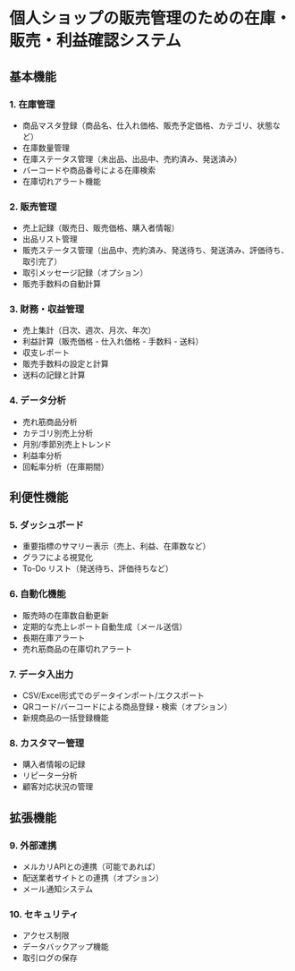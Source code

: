 # 個人ショップの販売管理のための在庫・販売・利益確認システム

## 基本機能

### 1. 在庫管理
- 商品マスタ登録（商品名、仕入れ価格、販売予定価格、カテゴリ、状態など）
- 在庫数量管理
- 在庫ステータス管理（未出品、出品中、売約済み、発送済み）
- バーコードや商品番号による在庫検索
- 在庫切れアラート機能

### 2. 販売管理
- 売上記録（販売日、販売価格、購入者情報）
- 出品リスト管理
- 販売ステータス管理（出品中、売約済み、発送待ち、発送済み、評価待ち、取引完了）
- 取引メッセージ記録（オプション）
- 販売手数料の自動計算

### 3. 財務・収益管理
- 売上集計（日次、週次、月次、年次）
- 利益計算（販売価格 - 仕入れ価格 - 手数料 - 送料）
- 収支レポート
- 販売手数料の設定と計算
- 送料の記録と計算

### 4. データ分析
- 売れ筋商品分析
- カテゴリ別売上分析
- 月別/季節別売上トレンド
- 利益率分析
- 回転率分析（在庫期間）

## 利便性機能

### 5. ダッシュボード
- 重要指標のサマリー表示（売上、利益、在庫数など）
- グラフによる視覚化
- To-Do リスト（発送待ち、評価待ちなど）

### 6. 自動化機能
- 販売時の在庫数自動更新
- 定期的な売上レポート自動生成（メール送信）
- 長期在庫アラート
- 売れ筋商品の在庫切れアラート

### 7. データ入出力
- CSV/Excel形式でのデータインポート/エクスポート
- QRコード/バーコードによる商品登録・検索（オプション）
- 新規商品の一括登録機能

### 8. カスタマー管理
- 購入者情報の記録
- リピーター分析
- 顧客対応状況の管理

## 拡張機能

### 9. 外部連携
- メルカリAPIとの連携（可能であれば）
- 配送業者サイトとの連携（オプション）
- メール通知システム

### 10. セキュリティ
- アクセス制限
- データバックアップ機能
- 取引ログの保存
